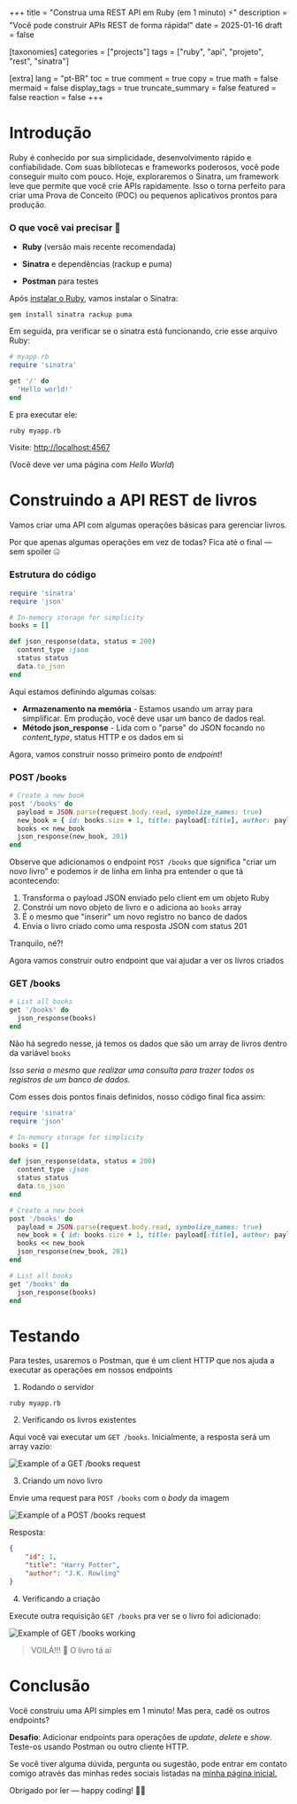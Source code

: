 +++
title = "Construa uma REST API em Ruby (em 1 minuto) ⚡"
description = "Você pode construir APIs REST de forma rápida!"
date = 2025-01-16
draft = false

[taxonomies]
categories = ["projects"]
tags = ["ruby", "api", "projeto", "rest", "sinatra"]

[extra]
lang = "pt-BR"
toc = true
comment = true
copy = true
math = false
mermaid = false
display_tags = true
truncate_summary = false
featured = false
reaction = false
+++

Introdução
================

Ruby é conhecido por sua simplicidade, desenvolvimento rápido e confiabilidade. Com suas bibliotecas e frameworks poderosos, você pode conseguir muito com pouco. Hoje, exploraremos o Sinatra, um framework leve que permite que você crie APIs rapidamente. Isso o torna perfeito para criar uma Prova de Conceito (POC) ou pequenos aplicativos prontos para produção.

### O que você vai precisar 📝

*   **Ruby** (versão mais recente recomendada)
&nbsp;

*   **Sinatra** e dependências (rackup e puma)
&nbsp;

*   **Postman** para testes
&nbsp;
 
Após [instalar o Ruby](https://www.ruby-lang.org/en/documentation/installation/), vamos instalar o Sinatra:

```shell
gem install sinatra rackup puma
```

Em seguida, pra verificar se o sinatra está funcionando, crie esse arquivo Ruby:

```ruby
# myapp.rb
require 'sinatra'

get '/' do
  'Hello world!'
end
```

E pra executar ele:

```shell
ruby myapp.rb
```

Visite: [http://localhost:4567](http://localhost:4567)

(Você deve ver uma página com *Hello World*)

Construindo a API REST de livros
================

Vamos criar uma API com algumas operações básicas para gerenciar livros.

Por que apenas algumas operações em vez de todas? Fica até o final — sem spoiler 🤐

### Estrutura do código

```ruby
require 'sinatra'
require 'json'

# In-memory storage for simplicity
books = []

def json_response(data, status = 200)
  content_type :json
  status status
  data.to_json
end
```

Aqui estamos definindo algumas coisas:

- **Armazenamento na memória** - Estamos usando um array para simplificar. Em produção, você deve usar um banco de dados real.
- **Método json_response** -  Lida com o "parse" do JSON focando no *content_type*, status HTTP e os dados em si

Agora, vamos construir nosso primeiro ponto de *endpoint*!

### POST /books

```ruby
# Create a new book
post '/books' do
  payload = JSON.parse(request.body.read, symbolize_names: true)
  new_book = { id: books.size + 1, title: payload[:title], author: payload[:author] }
  books << new_book
  json_response(new_book, 201)
end
```

Observe que adicionamos o endpoint `POST /books` que significa "criar um novo livro" e podemos ir de linha em linha pra entender o que tá acontecendo:

1. Transforma o payload JSON enviado pelo client em um objeto Ruby
2. Constrói um novo objeto de livro e o adiciona ao `books` array
3. É o mesmo que "inserir" um novo registro no banco de dados
4. Envia o livro criado como uma resposta JSON com status 201

Tranquilo, né?!

Agora vamos construir outro endpoint que vai ajudar a ver os livros criados

### GET /books

```ruby
# List all books
get '/books' do
  json_response(books)
end
```

Não há segredo nesse, já temos os dados que são um array de livros dentro da variável `books`

*Isso seria o mesmo que realizar uma consulta para trazer todos os registros de um banco de dados.*

Com esses dois pontos finais definidos, nosso código final fica assim:

```ruby
require 'sinatra'
require 'json'

# In-memory storage for simplicity
books = []

def json_response(data, status = 200)
  content_type :json
  status status
  data.to_json
end

# Create a new book
post '/books' do
  payload = JSON.parse(request.body.read, symbolize_names: true)
  new_book = { id: books.size + 1, title: payload[:title], author: payload[:author] }
  books << new_book
  json_response(new_book, 201)
end

# List all books
get '/books' do
  json_response(books)
end
```

Testando
================

Para testes, usaremos o Postman, que é um client HTTP que nos ajuda a executar as operações em nossos endpoints

1. Rodando o servidor

```
ruby myapp.rb
```

2. Verificando os livros existentes

Aqui você vai executar um `GET /books`. Inicialmente, a resposta será um array vazio:

![Example of a GET /books request](https://ucarecdn.com/cc665f95-8508-499e-8dca-60f65ddcdfb2/getbooks1.png)

3. Criando um novo livro

Envie uma request para `POST /books` com o *body* da imagem

![Example of a POST /books request](https://ucarecdn.com/ee9eeb3f-0e6f-4ee0-b9af-3112f8156044/postbook.png)

Resposta:

```json
{
    "id": 1,
    "title": "Harry Potter",
    "author": "J.K. Rowling"
}
```

4. Verificando a criação

Execute outra requisição `GET /books` pra ver se o livro foi adicionado:

![Example of GET /books working](https://ucarecdn.com/d5725f4b-a8d0-40de-8cd5-17ae6079e8e9/getbooksworking.png)

> VOILÁ!!! 🧙 O livro tá ai

Conclusão
================

Você construiu uma API simples em 1 minuto! Mas pera, cadê os outros endpoints?

**Desafio**: Adicionar endpoints para operações de *update*, *delete* e *show*. Teste-os usando Postman ou outro cliente HTTP.

Se você tiver alguma dúvida, pergunta ou sugestão, pode entrar em contato comigo através das minhas redes sociais listadas na [minha página inicial.](https://joaoalber.github.io/pt-BR)

Obrigado por ler — happy coding! 👋😃
